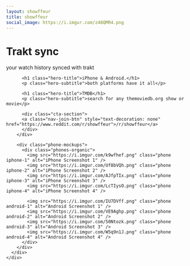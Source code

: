 ```yaml
---
layout: showffeur
title: showffeur
social_image: https://i.imgur.com/z48QMR4.png
---
```


  <main id="main" tabindex="-1">
    <div class="hero-section">
      <div class="hero-content">
        <div class="hero-text">
          <h1 class="hero-title">Trakt sync</h1>
          <p class="hero-subtitle">your watch history synced with trakt</p>
          
          <h1 class="hero-title">iPhone & Android.</h1>
          <p class="hero-subtitle">both platforms have it all</p>
          
          <h1 class="hero-title">TMDB</h1>
          <p class="hero-subtitle">search for any themoviedb.org show or movie</p>
          
          <div class="cta-section">
          <a class="nav-join-btn" style="text-decoration: none" href="https://www.reddit.com/r/showffeur">/r/showffeur</a>
          </div>
        </div>
        
        <div class="phone-mockups">
          <div class="phones-organic">
            <img src="https://i.imgur.com/k9wfhef.png" class="phone iphone-1" alt="iPhone Screenshot 1" />
            <img src="https://i.imgur.com/Uf8bVQh.png" class="phone iphone-2" alt="iPhone Screenshot 2" />
            <img src="https://i.imgur.com/AJfpTIx.png" class="phone iphone-3" alt="iPhone Screenshot 3" />
            <img src="https://i.imgur.com/LcTIysO.png" class="phone iphone-4" alt="iPhone Screenshot 4" />
            
            <img src="https://i.imgur.com/IU7DVff.png" class="phone android-1" alt="Android Screenshot 1" />
            <img src="https://i.imgur.com/VE9Aghp.png" class="phone android-2" alt="Android Screenshot 2" />
            <img src="https://i.imgur.com/50Ntozk.png" class="phone android-3" alt="Android Screenshot 3" />
            <img src="https://i.imgur.com/W5q9n1J.png" class="phone android-4" alt="Android Screenshot 4" />
          </div>
        </div>
      </div>
    </div>
  </main>
